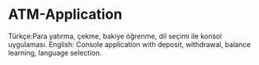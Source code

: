 # ATM-Application
Türkçe:Para yatırma, çekme, bakiye öğrenme, dil seçimi ile konsol uygulaması. 
English: Console application with deposit, withdrawal, balance learning, language selection.
